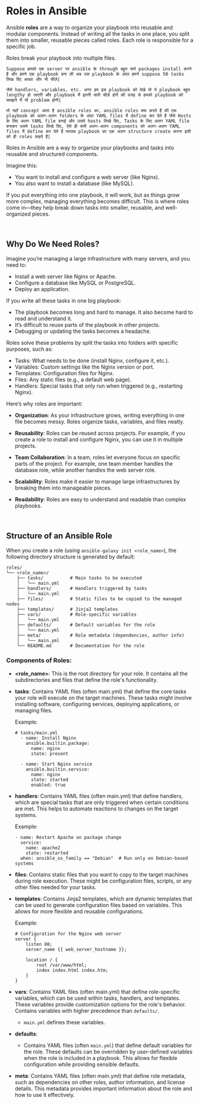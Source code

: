 # Roles in Ansible

Ansible **roles** are a way to organize your playbook into reusable and modular components. Instead of writing all the tasks in one place, you split them into smaller, reusable pieces called roles. Each role is responsible for a specific job.

Roles break your playbook into multiple files.

```Suppose हमको एक server पर ansible के through बहुत सारे packages install करने हैं और हमने एक playbook बना ली अब उस playbook के अंदर हमने suppose 50 tasks लिख दिए अथवा और भी चीज़े|```

```जैसे handlers, variables, etc. अगर हम इस playbook को देखे तो ये playbook बहुत lengthy हो जाएगी और playbook मैं इतनी सारी चीज़े होने की वजह से हमको playbook को समझने मैं भी problem होगी|```

```तो यहाँ concept आता है ansible roles का, ansible roles क्या करते हैं की एक playbook को अलग-अलग folders के अंदर YAML files मैं define कर देते हैं जैसे Hosts के लिए अलग YAML file बनाई और उसमे hosts लिखे दिए, Tasks के लिए अलग YAML file बनाकर उसमे tasks लिखे दिए, ऐसे ही सभी अलग-अलग components को अलग-अलग YAML files मैं define कर देते हैं मतलब playbook का एक अलग structure create करना इसी को ही roles कहते हैं|```

Roles in Ansible are a way to organize your playbooks and tasks into reusable and structured components.

Imagine this:
- You want to install and configure a web server (like Nginx).
- You also want to install a database (like MySQL).

If you put everything into one playbook, it will work, but as things grow more complex, managing everything becomes difficult. This is where roles come in—they help break down tasks into smaller, reusable, and well-organized pieces.

<br>

## Why Do We Need Roles?

Imagine you’re managing a large infrastructure with many servers, and you need to:
- Install a web server like Nginx or Apache.
- Configure a database like MySQL or PostgreSQL.
- Deploy an application.

If you write all these tasks in one big playbook: 
- The playbook becomes long and hard to manage. It also become hard to read and understand it.
- It’s difficult to reuse parts of the playbook in other projects.
- Debugging or updating the tasks becomes a headache.

Roles solve these problems by split the tasks into folders with specific purposes, such as:
- Tasks: What needs to be done (install Nginx, configure it, etc.).
- Variables: Custom settings like the Nginx version or port.
- Templates: Configuration files for Nginx.
- Files: Any static files (e.g., a default web page).
- Handlers: Special tasks that only run when triggered (e.g., restarting Nginx).

Here’s why roles are important:

- **Organization**: As your infrastructure grows, writing everything in one file becomes messy. Roles organize tasks, variables, and files neatly.
  
- **Reusability**: Roles can be reused across projects. For example, if you create a role to install and configure Nginx, you can use it in multiple projects.
  
- **Team Collaboration**: In a team, roles let everyone focus on specific parts of the project. For example, one team member handles the database role, while another handles the web server role.

- **Scalability**: Roles make it easier to manage large infrastructures by breaking them into manageable pieces.

- **Readability**: Roles are easy to understand and readable than complex playbooks.

<br>

## Structure of an Ansible Role

When you create a role (using ```ansible-galaxy init <role_name>```), the following directory structure is generated by default:

```
roles/
└── <role_name>/
    ├── tasks/          # Main tasks to be executed
    │   └── main.yml
    ├── handlers/       # Handlers triggered by tasks
    │   └── main.yml
    ├── files/          # Static files to be copied to the managed nodes
    ├── templates/      # Jinja2 templates
    ├── vars/           # Role-specific variables
    │   └── main.yml
    ├── defaults/       # Default variables for the role
    │   └── main.yml
    ├── meta/           # Role metadata (dependencies, author info)
    │   └── main.yml
    └── README.md       # Documentation for the role
```

### Components of Roles:

- **<role_name>**: This is the root directory for your role. It contains all the subdirectories and files that define the role's functionality.

- **tasks**: Contains YAML files (often main.yml) that define the core tasks your role will execute on the target machines. These tasks might involve installing software, configuring services, deploying applications, or managing files.
 
  Example:

  ```
  # tasks/main.yml
    - name: Install Nginx
      ansible.builtin.package:
        name: nginx
        state: present

    - name: Start Nginx service
      ansible.builtin.service:
        name: nginx
        state: started
        enabled: true
  ```

- **handlers**: Contains YAML files (often main.yml) that define handlers, which are special tasks that are only triggered when certain conditions are met. This helps to automate reactions to changes on the target systems.

  Example:
  ```
  - name: Restart Apache on package change
    service:
      name: apache2
      state: restarted
    when: ansible_os_family == "Debian"  # Run only on Debian-based systems
  ```

- **files**: Contains static files that you want to copy to the target machines during role execution. These might be configuration files, scripts, or any other files needed for your tasks.

- **templates**: Contains Jinja2 templates, which are dynamic templates that can be used to generate configuration files based on variables. This allows for more flexible and reusable configurations.

  Example:
  ```
  # Configuration for the Nginx web server
  server {
      listen 80;
      server_name {{ web_server_hostname }};

      location / {
          root /var/www/html;
          index index.html index.htm;
      }
  }
  ```

- **vars**: Contains YAML files (often main.yml) that define role-specific variables, which can be used within tasks, handlers, and templates. These variables provide customization options for the role's behavior. Contains variables with higher precedence than ```defaults/```.
  - ```main.yml``` defines these variables.

- **defaults**:
  - Contains YAML files (often ```main.yml```) that define default variables for the role. These defaults can be overridden by user-defined variables when the role is included in a playbook. This allows for flexible configuration while providing sensible defaults.

- **meta**: Contains YAML files (often main.yml) that define role metadata, such as dependencies on other roles, author information, and license details. This metadata provides important information about the role and how to use it effectively.
